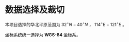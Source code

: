 # 数据选择及裁切

本项目选择的华北平原范围为 $32^\circ N - 40^\circ N$ ， $114^\circ E - 121^\circ E$ 。

坐标系统统一选择为 **WGS-84** 坐标系。